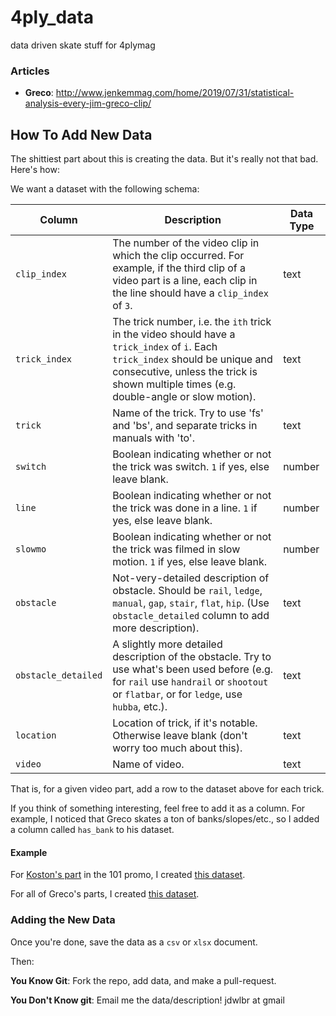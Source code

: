# 4ply_data
data driven skate stuff for 4plymag

### Articles

- **Greco**: http://www.jenkemmag.com/home/2019/07/31/statistical-analysis-every-jim-greco-clip/


## How To Add New Data

The shittiest part about this is creating the data. But it's really not that bad. Here's how:

We want a dataset with the following schema:


| Column | Description | Data Type |
|---|---|---|
| `clip_index` | The number of the video clip in which the clip occurred. For example, if the third clip of a video part is a line, each clip in the line should have a `clip_index` of `3`.|text|
| `trick_index` | The trick number, i.e. the `ith` trick in the video should have a `trick_index` of `i`. Each `trick_index` should be unique and consecutive, unless the trick is shown multiple times (e.g. double-angle or slow motion). | text |
| `trick` | Name of the trick. Try to use 'fs' and 'bs', and separate tricks in manuals with 'to'. | text |
| `switch` | Boolean indicating whether or not the trick was switch. `1` if yes, else leave blank. | number |
| `line` | Boolean indicating whether or not the trick was done in a line. `1` if yes, else leave blank. | number |
| `slowmo` | Boolean indicating whether or not the trick was filmed in slow motion. `1` if yes, else leave blank. | number |
| `obstacle` | Not-very-detailed description of obstacle. Should be `rail`, `ledge`, `manual`, `gap`, `stair`, `flat`, `hip`. (Use `obstacle_detailed` column to add more description). | text |
| `obstacle_detailed` | A slightly more detailed description of the obstacle. Try to use what's been used before (e.g. for `rail` use `handrail` or `shootout` or `flatbar`, or for `ledge`, use `hubba`, etc.). | text |
| `location` | Location of trick, if it's notable. Otherwise leave blank (don't worry too much about this). | text |
| `video` | Name of video. | text |


That is, for a given video part, add a row to the dataset above for each trick. 

If you think of something interesting, feel free to add it as a column. For example, I noticed that Greco skates a ton of banks/slopes/etc., so I added a column called `has_bank` to his dataset.


#### Example

For [Koston's part](https://www.youtube.com/watch?v=8Y3_l_phKA4) in the 101 promo, I created [this dataset](https://github.com/jwilber/jenkem_data/blob/master/koston/data/koston.csv).

For all of Greco's parts, I created [this dataset](https://github.com/jwilber/jenkem_data/blob/master/greco/data/greco.csv).



### Adding the New Data

Once you're done, save the data as a `csv` or `xlsx` document.

Then:

**You Know Git**: Fork the repo, add data, and make a pull-request.

**You Don't Know git**: Email me the data/description! jdwlbr at gmail

